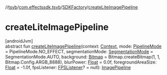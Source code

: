 //[tsvb](../../../index.md)/[com.effectssdk.tsvb](../index.md)/[SDKFactory](index.md)/[createLiteImagePipeline](create-lite-image-pipeline.md)

# createLiteImagePipeline

[androidJvm]\
abstract fun [createLiteImagePipeline](create-lite-image-pipeline.md)(context: [Context](https://developer.android.com/reference/kotlin/android/content/Context.html), mode: [PipelineMode](../../com.effectssdk.tsvb.pipeline/-pipeline-mode/index.md) = PipelineMode.NO_EFFECT, segmentationMode: [SegmentationMode](../../com.effectssdk.tsvb.pipeline/-segmentation-mode/index.md) = SegmentationMode.AUTO, background: [Bitmap](https://developer.android.com/reference/kotlin/android/graphics/Bitmap.html) = Bitmap.createBitmap(1, 1, Bitmap.Config.ARGB_8888), blurPower: [Float](https://kotlinlang.org/api/latest/jvm/stdlib/kotlin/-float/index.html) = 0.0f, foregroundAreaSize: [Float](https://kotlinlang.org/api/latest/jvm/stdlib/kotlin/-float/index.html) = -1.0f, fpsListener: [FPSListener](../-f-p-s-listener/index.md)? = null): [ImagePipeline](../../com.effectssdk.tsvb.pipeline/-image-pipeline/index.md)
